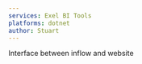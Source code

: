 ```yaml
---
services: Exel BI Tools
platforms: dotnet
author: Stuart
---
```

Interface between inflow and website
